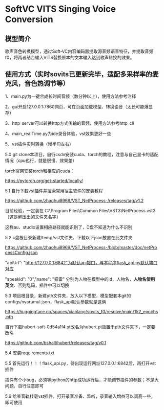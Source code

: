 # SoftVC VITS Singing Voice Conversion

## 模型简介

歌声音色转换模型，通过Soft-VC内容编码器提取源音频语音特征，并提取音频f0，将两者结合输入VITS替换原本的文本输入达到歌声转换的效果。

## 使用方式（**实时sovits已更新完毕，适配多采样率的麦克风，音色热调节等**）

1、main.py为一键合成长时间音频（数分钟以上），使用方法参考注释

2、gui开启127.0.0.1:7860网页，可在页面加载模型、转换语音（太长可能爆显存）

3、http_server可以转换http方式传输的音频，使用方法参考http_cli

4、main_realTime.py为ide录音体验，vst效果更好一些

5、vst插件实时转换（慢半句左右）

5.0 git clone本项目，自行csdn安装cuda、torch的教程，注意与自己显卡的适配情况（cpu也行，就是很慢、效果差）

torch官网安装torch和相应的cuda：

https://pytorch.org/get-started/locally/

5.1 自行下载vst插件并搜索常用宿主软件的安装教程

https://github.com/zhaohui8969/VST_NetProcess-/releases/tag/v1.2

目前经验，一定装在  C:\Program Files\Common Files\VST3\NetProcess.vst3（这是解压出的文件夹名字）

这样au、studio设置相应路径就能识别了，D盘不知道为什么不识别

5.2 c盘根目录新建/temp/vst文件夹，下载以下json放置在此文件夹

https://github.com/zhaohui8969/VST_NetProcess-/blob/master/doc/netProcessConfig.json

"apiUrl": "http://127.0.0.1:6842"为默认api接口，与本程序flask_api.py默认端口对应

"speakId": "0","name": "猫雷"   分别为人物在模型中的id、人物名，**人物名使用英文**、否则乱码，插件中可以切换

5.3 项目根目录，新建pth文件夹，放入以下模型，模型配套本git的configs/nyarumul.json，flask_api默认参数就是这俩

https://huggingface.co/spaces/xiaolang/sovits_f0/resolve/main/152_epochs.pth

自行下载hubert-soft-0d54a1f4.pt改名为hubert.pt放置于pth文件夹下，一定要改名

https://github.com/bshall/hubert/releases/tag/v0.1

5.4 安装requirements.txt

5.5 首先运行！！！flask_api.py，待出现运行网址127.0.0.1:6842后，再打开vst插件

插件有个小bug，必须等python的http成功运行后，才能调节插件的参数；不是大问题，自行注意即可

5.6 给某音轨挂载vst插件，打开录音准备、监听，录音输入增益可以调高一些，即可使用
